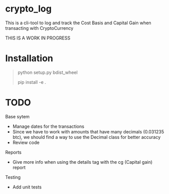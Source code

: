 # crypto_log
This is a cli-tool to log and track the Cost Basis and Capital Gain when transacting with CryptoCurrency

THIS IS A WORK IN PROGRESS

# Installation

> python setup.py bdist_wheel
>
> pip install -e .

# TODO
Base sytem
- Manage dates for the transactions
- Since we have to work with amounts that have many decimals (0.031235 btc), we should find a way to use the Decimal class for better accuracy
- Review code

Reports
- Give more info when using the details tag with the cg (Capital gain) report

Testing
- Add unit tests


